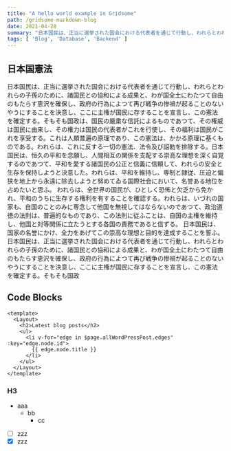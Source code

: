 ```yaml
---
title: "A hello world example in Gridsome"
path: /gridsome-markdown-blog
date: 2021-04-28
summary: "日本国民は、正当に選挙された国会における代表者を通じて行動し、われらとわれらの子孫のために、諸国民との協和による成果と、わが国全土にわたつて自由のもたらす恵沢を確保し、政府の行為によつて再び戦争の惨禍が起ることのないやうにすることを決意し、ここに主権が国民に存することを宣言し、この憲法を確定する。そもそも国政は、国民の厳粛な信託によるものであつて、その権威は国民に由来し、その権力は国民の代表者がこれを行使し、その福利は国民がこれを享受する。これは人類普遍の原理であり、この憲法は、かかる原理に基くものである。われらは、これに反する一切の憲法、法令及び詔勅を排除する。日本国民は、恒久の平和を念願し、人間相互の関係を支配する崇高な理想を深く自覚するのであつて、平和を愛する諸国民の公正と信義に信頼して、われらの安全と生存を保持しようと決意した。われらは、平和を維持し、専制と隷従、圧迫と偏狭を地上から永遠に除去しようと努めてゐる国際社会において、名誉ある地位を占めたいと思ふ。"
tags: [ 'Blog', 'Database', 'Backend' ]
---
```


## 日本国憲法

日本国民は、正当に選挙された国会における代表者を通じて行動し、われらとわれらの子孫のために、諸国民との協和による成果と、わが国全土にわたつて自由のもたらす恵沢を確保し、政府の行為によつて再び戦争の惨禍が起ることのないやうにすることを決意し、ここに主権が国民に存することを宣言し、この憲法を確定する。そもそも国政は、国民の厳粛な信託によるものであつて、その権威は国民に由来し、その権力は国民の代表者がこれを行使し、その福利は国民がこれを享受する。これは人類普遍の原理であり、この憲法は、かかる原理に基くものである。われらは、これに反する一切の憲法、法令及び詔勅を排除する。日本国民は、恒久の平和を念願し、人間相互の関係を支配する崇高な理想を深く自覚するのであつて、平和を愛する諸国民の公正と信義に信頼して、われらの安全と生存を保持しようと決意した。われらは、平和を維持し、専制と隷従、圧迫と偏狭を地上から永遠に除去しようと努めてゐる国際社会において、名誉ある地位を占めたいと思ふ。
われらは、全世界の国民が、ひとしく恐怖と欠乏から免かれ、平和のうちに生存する権利を有することを確認する。われらは、いづれの国家も、自国のことのみに専念して他国を無視してはならないのであつて、政治道徳の法則は、普遍的なものであり、この法則に従ふことは、自国の主権を維持し、他国と対等関係に立たうとする各国の責務であると信ずる。
日本国民は、国家の名誉にかけ、全力をあげてこの崇高な理想と目的を達成することを誓ふ。日本国民は、正当に選挙された国会における代表者を通じて行動し、われらとわれらの子孫のために、諸国民との協和による成果と、わが国全土にわたつて自由のもたらす恵沢を確保し、政府の行為によつて再び戦争の惨禍が起ることのないやうにすることを決意し、ここに主権が国民に存することを宣言し、この憲法を確定する。そもそも国政

## Code Blocks

```html{3,5-7}{numberLines: 21}{codeTitle: "In src/pages/Index.vue"}
<template>
  <Layout>
    <h2>Latest blog posts</h2>
    <ul>
      <li v-for="edge in $page.allWordPressPost.edges" :key="edge.node.id">
        {{ edge.node.title }}
      </li>
    </ul>
  </Layout>
</template>
```

### H3

- aaa
  - bb
    - cc

- [ ] zzz
- [x] zzz
